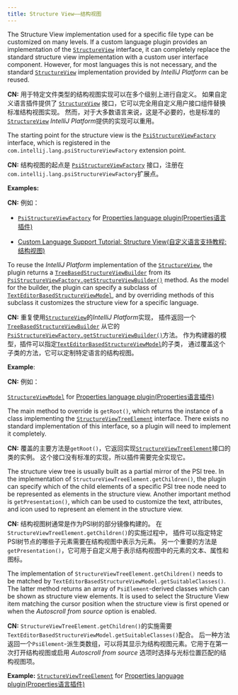 ```yaml
---
title: Structure View——结构视图
---
```


The Structure View implementation used for a specific file type can be customized on many levels.
If a custom language plugin provides an implementation of the
[`StructureView`](upsource:///platform/editor-ui-api/src/com/intellij/ide/structureView/StructureView.java)
interface, it can completely replace the standard structure view implementation with a custom user interface component.
However, for most languages this is not necessary, and the standard
[`StructureView`](upsource:///platform/editor-ui-api/src/com/intellij/ide/structureView/StructureView.java)
implementation provided by *IntelliJ Platform* can be reused.

**CN:**  用于特定文件类型的结构视图实现可以在多个级别上进行自定义。
         如果自定义语言插件提供了
         [`StructureView`](upsource:///platform/editor-ui-api/src/com/intellij/ide/structureView/StructureView.java)
         接口，它可以完全用自定义用户接口组件替换标准结构视图实现。
         然而，对于大多数语言来说，这是不必要的，也是标准的
         [`StructureView`](upsource:///platform/editor-ui-api/src/com/intellij/ide/structureView/StructureView.java)
         *IntelliJ Platform*提供的实现可以重用。

The starting point for the structure view is the
[`PsiStructureViewFactory`](upsource:///platform/editor-ui-api/src/com/intellij/lang/PsiStructureViewFactory.java)
interface, which is registered in the `com.intellij.lang.psiStructureViewFactory` extension point.

**CN:**  结构视图的起点是
         [`PsiStructureViewFactory`](upsource:///platform/editor-ui-api/src/com/intellij/lang/PsiStructureViewFactory.java)
         接口，注册在`com.intellij.lang.psiStructureViewFactory`扩展点。

**Examples:**

**CN:**  例如：

- [`PsiStructureViewFactory`](upsource:///plugins/properties/src/com/intellij/lang/properties/structureView/PropertiesStructureViewBuilderFactory.java)
for
[Properties language plugin(Properties语言插件)](upsource:///plugins/properties)

- [Custom Language Support Tutorial: Structure View(自定义语言支持教程:结构视图)](/tutorials/custom_language_support/structure_view_factory.md)

To reuse the *IntelliJ Platform* implementation of the
[`StructureView`](upsource:///platform/editor-ui-api/src/com/intellij/ide/structureView/StructureView.java),
the plugin returns a
[`TreeBasedStructureViewBuilder`](upsource:///platform/editor-ui-api/src/com/intellij/ide/structureView/TreeBasedStructureViewBuilder.java)
from its
[`PsiStructureViewFactory.getStructureViewBuilder()`](upsource:///platform/editor-ui-api/src/com/intellij/lang/PsiStructureViewFactory.java)<!--#L35-->
method.
As the model for the builder, the plugin can specify a subclass of
[`TextEditorBasedStructureViewModel`](upsource:///platform/editor-ui-api/src/com/intellij/ide/structureView/TextEditorBasedStructureViewModel.java),
and by overriding methods of this subclass it customizes the structure view for a specific language.

**CN:**  重复使用[`StructureView`](upsource:///platform/editor-ui-api/src/com/intellij/ide/structureView/StructureView.java)的*IntelliJ Platform*实现，
         插件返回一个[`TreeBasedStructureViewBuilder`](upsource:///platform/editor-ui-api/src/com/intellij/ide/structureView/TreeBasedStructureViewBuilder.java)
         从它的[`PsiStructureViewFactory.getStructureViewBuilder()`](upsource:///platform/editor-ui-api/src/com/intellij/lang/PsiStructureViewFactory.java)方法。
         作为构建器的模型，插件可以指定[`TextEditorBasedStructureViewModel`](upsource:///platform/editor-ui-api/src/com/intellij/ide/structureView/TextEditorBasedStructureViewModel.java)的子类，
         通过覆盖这个子类的方法，它可以定制特定语言的结构视图。

**Example**:

**CN:**  例如：

[`StructureViewModel`](upsource:///plugins/properties/properties-psi-impl/src/com/intellij/lang/properties/structureView/PropertiesFileStructureViewModel.java)
for
[Properties language plugin(Properties语言插件)](upsource:///plugins/properties)

The main method to override is `getRoot()`, which returns the instance of a class implementing the
[`StructureViewTreeElement`](upsource:///platform/editor-ui-api/src/com/intellij/ide/structureView/StructureViewTreeElement.java)
interface.
There exists no standard implementation of this interface, so a plugin will need to implement it completely.

**CN:**  覆盖的主要方法是`getRoot()`，它返回实现[`StructureViewTreeElement`](upsource:///platform/editor-ui-api/src/com/intellij/ide/structureView/StructureViewTreeElement.java)接口的类的实例。
         这个接口没有标准的实现，所以插件需要完全实现它。

The structure view tree is usually built as a partial mirror of the PSI tree.
In the implementation of
`StructureViewTreeElement.getChildren()`,
the plugin can specify which of the child elements of a specific PSI tree node need to be represented as elements in the structure view.
Another important method is `getPresentation()`, which can be used to customize the text, attributes, and icon used to represent an element in the structure view.

**CN:**  结构视图树通常是作为PSI树的部分镜像构建的。
         在`StructureViewTreeElement.getChildren()`的实施过程中，
         插件可以指定特定PSI树节点的哪些子元素需要在结构视图中表示为元素。
         另一个重要的方法是`getPresentation()`，它可用于自定义用于表示结构视图中的元素的文本、属性和图标。

The implementation of `StructureViewTreeElement.getChildren()` needs to be matched by `TextEditorBasedStructureViewModel.getSuitableClasses()`.
The latter method returns an array of `PsiElement`\-derived classes which can be shown as structure view elements. It is used to select the Structure View item matching the cursor position when the structure view is first opened or when the _Autoscroll from source_ option is enabled.

**CN:**  `StructureViewTreeElement.getChildren()`的实施需要`TextEditorBasedStructureViewModel.getSuitableClasses()`配合。
         后一种方法返回一个`PsiElement`\-派生类数组，可以将其显示为结构视图元素。它用于在第一次打开结构视图或启用 _Autoscroll from source_ 选项时选择与光标位置匹配的结构视图项。

**Example:**
[`StructureViewTreeElement`](upsource:///plugins/properties/properties-psi-impl/src/com/intellij/lang/properties/editor/PropertyStructureViewElement.java)
for
[Properties language plugin(Properties语言插件)](upsource:///plugins/properties/)

